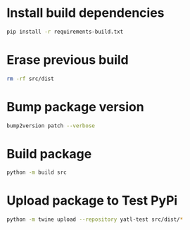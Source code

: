 # Install build dependencies

```bash
pip install -r requirements-build.txt
```

# Erase previous build

```bash
rm -rf src/dist
```

# Bump package version

```bash
bump2version patch --verbose
```

# Build package

```bash
python -m build src
```

# Upload package to Test PyPi

```bash
python -m twine upload --repository yatl-test src/dist/*
```
